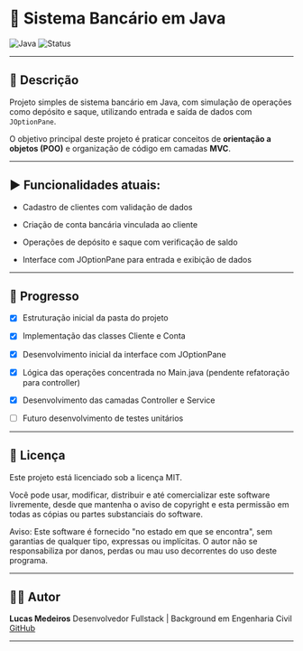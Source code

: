 # 🏦 Sistema Bancário em Java

![Java](https://img.shields.io/badge/Java-17-blue)
![Status](https://img.shields.io/badge/status-em%20desenvolvimento-yellow)

---

## 📌 Descrição

Projeto simples de sistema bancário em Java, com simulação de operações como depósito e saque, utilizando entrada e saída de dados com `JOptionPane`.

O objetivo principal deste projeto é praticar conceitos de **orientação a objetos (POO)** e organização de código em camadas **MVC**.

---

## ▶️ Funcionalidades atuais:
- Cadastro de clientes com validação de dados

- Criação de conta bancária vinculada ao cliente

- Operações de depósito e saque com verificação de saldo

- Interface com JOptionPane para entrada e exibição de dados

---

## 🧪 Progresso

* [x] Estruturação inicial da pasta do projeto

* [x] Implementação das classes Cliente e Conta

* [x] Desenvolvimento inicial da interface com JOptionPane

* [x] Lógica das operações concentrada no Main.java (pendente refatoração para controller)

* [x] Desenvolvimento das camadas Controller e Service

* [ ] Futuro desenvolvimento de testes unitários

---

## 📄 Licença

Este projeto está licenciado sob a licença MIT.

Você pode usar, modificar, distribuir e até comercializar este software livremente, desde que mantenha o aviso de copyright e esta permissão em todas as cópias ou partes substanciais do software.

Aviso:
Este software é fornecido "no estado em que se encontra", sem garantias de qualquer tipo, expressas ou implícitas.
O autor não se responsabiliza por danos, perdas ou mau uso decorrentes do uso deste programa.

---

## 👨‍💻 Autor

**Lucas Medeiros**
Desenvolvedor Fullstack | Background em Engenharia Civil
[GitHub](https://github.com/LMed3ir0s)

---